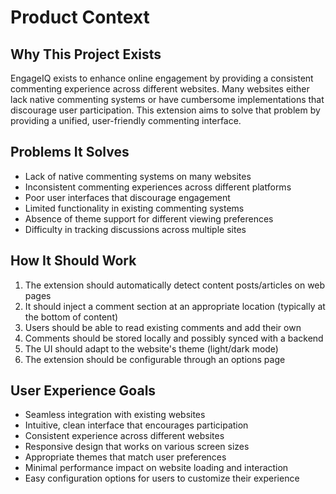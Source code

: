 # Product Context

## Why This Project Exists
EngageIQ exists to enhance online engagement by providing a consistent commenting experience across different websites. Many websites either lack native commenting systems or have cumbersome implementations that discourage user participation. This extension aims to solve that problem by providing a unified, user-friendly commenting interface.

## Problems It Solves
- Lack of native commenting systems on many websites
- Inconsistent commenting experiences across different platforms
- Poor user interfaces that discourage engagement
- Limited functionality in existing commenting systems
- Absence of theme support for different viewing preferences
- Difficulty in tracking discussions across multiple sites

## How It Should Work
1. The extension should automatically detect content posts/articles on web pages
2. It should inject a comment section at an appropriate location (typically at the bottom of content)
3. Users should be able to read existing comments and add their own
4. Comments should be stored locally and possibly synced with a backend
5. The UI should adapt to the website's theme (light/dark mode)
6. The extension should be configurable through an options page

## User Experience Goals
- Seamless integration with existing websites
- Intuitive, clean interface that encourages participation
- Consistent experience across different websites
- Responsive design that works on various screen sizes
- Appropriate themes that match user preferences
- Minimal performance impact on website loading and interaction
- Easy configuration options for users to customize their experience
